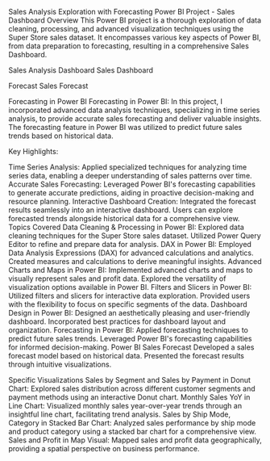 Sales Analysis Exploration with Forecasting
Power BI Project - Sales Dashboard
Overview
This Power BI project is a thorough exploration of data cleaning, processing, and advanced visualization techniques using the Super Store sales dataset. It encompasses various key aspects of Power BI, from data preparation to forecasting, resulting in a comprehensive Sales Dashboard.

Sales Analysis Dashboard
Sales Dashboard

Forecast
Sales Forecast

Forecasting in Power BI
Forecasting in Power BI: In this project, I incorporated advanced data analysis techniques, specializing in time series analysis, to provide accurate sales forecasting and deliver valuable insights. The forecasting feature in Power BI was utilized to predict future sales trends based on historical data.

Key Highlights:

Time Series Analysis: Applied specialized techniques for analyzing time series data, enabling a deeper understanding of sales patterns over time.
Accurate Sales Forecasting: Leveraged Power BI's forecasting capabilities to generate accurate predictions, aiding in proactive decision-making and resource planning.
Interactive Dashboard Creation: Integrated the forecast results seamlessly into an interactive dashboard. Users can explore forecasted trends alongside historical data for a comprehensive view.
Topics Covered
Data Cleaning & Processing in Power BI:
Explored data cleaning techniques for the Super Store sales dataset.
Utilized Power Query Editor to refine and prepare data for analysis.
DAX in Power BI:
Employed Data Analysis Expressions (DAX) for advanced calculations and analytics.
Created measures and calculations to derive meaningful insights.
Advanced Charts and Maps in Power BI:
Implemented advanced charts and maps to visually represent sales and profit data.
Explored the versatility of visualization options available in Power BI.
Filters and Slicers in Power BI:
Utilized filters and slicers for interactive data exploration.
Provided users with the flexibility to focus on specific segments of the data.
Dashboard Design in Power BI:
Designed an aesthetically pleasing and user-friendly dashboard.
Incorporated best practices for dashboard layout and organization.
Forecasting in Power BI:
Applied forecasting techniques to predict future sales trends.
Leveraged Power BI's forecasting capabilities for informed decision-making.
Power BI Sales Forecast
Developed a sales forecast model based on historical data. Presented the forecast results through intuitive visualizations.

Specific Visualizations
Sales by Segment and Sales by Payment in Donut Chart:
Explored sales distribution across different customer segments and payment methods using an interactive Donut chart.
Monthly Sales YoY in Line Chart:
Visualized monthly sales year-over-year trends through an insightful line chart, facilitating trend analysis.
Sales by Ship Mode, Category in Stacked Bar Chart:
Analyzed sales performance by ship mode and product category using a stacked bar chart for a comprehensive view.
Sales and Profit in Map Visual:
Mapped sales and profit data geographically, providing a spatial perspective on business performance.
